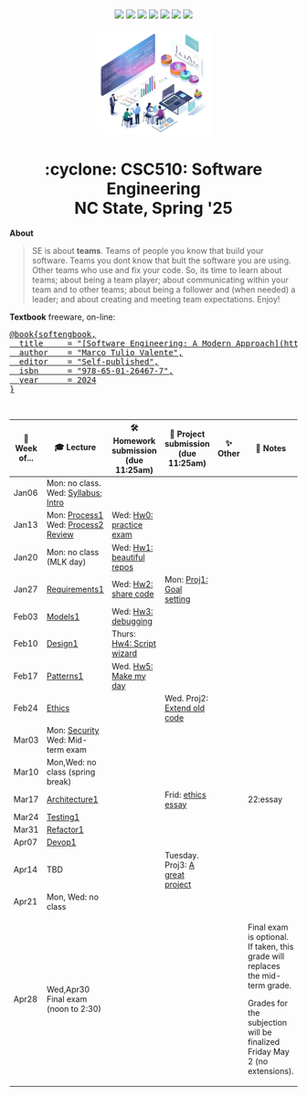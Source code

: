 <p><a name=top> </a>&nbsp;</p>
<p align=center>
    <a
    href="/README.md#top"><img
    src="https://img.shields.io/badge/Home-%23ff5733?style=for-the-badge&logo=home&logoColor=white"></a> <a
    href="/docs/syllabus.md#top"><img
    src="https://img.shields.io/badge/Syllabus-%230055ff?style=for-the-badge&logo=openai&logoColor=white"></a> <a
    href="https://docs.google.com/spreadsheets/d/1Jlx-BBsvVqmWhW1L9Fz6u18vPSjGXj1i/edit?usp=sharing&ouid=110996670184359055145&rtpof=true&sd=true"><img
    src="https://img.shields.io/badge/Groups-%23ffd700?style=for-the-badge&logo=users&logoColor=white"></a> <a
    href="https://moodle-courses2425.wolfware.ncsu.edu/course/view.php?id=7150"><img
    src="https://img.shields.io/badge/Moodle-%23dc143c?style=for-the-badge&logo=moodle&logoColor=white"></a> <a
    href="https://discord.gg/whDXzJGP"><img
    src="https://img.shields.io/badge/Discord-%23008080?style=for-the-badge&logo=discord&logoColor=white"></a> <a
    href="https://ncsu.hosted.panopto.com/Panopto/Pages/Sessions/List.aspx?folderID=958aa5e8-f99e-441f-a545-b26400dfe515"><img
    src="https://img.shields.io/badge/Videos-%23ffa500?style=for-the-badge&logo=youtube&logoColor=white"></a> <a
    href="/LICENSE.md"><img
    src="https://img.shields.io/badge/(c)%20Tim%20Menzies,%202025-%234b4b4b?style=for-the-badge&logoColor=white"></a>
    <br>&nbsp;<br>
    <img width=200 src="/img/banner2.png">
</p>
<h1 align="center">:cyclone:&nbsp;CSC510: Software Engineering<br>NC&nbsp;State, Spring&nbsp;'25</h1>
      

**About**
>  SE is about **teams**. Teams of people you know that build your software. Teams you dont know that bult the software you are using. Other teams who use and fix your code.  So, its time to learn about teams; about being a team player; about communicating within your team and to other teams;  about being a follower and (when needed) a leader; and about creating and meeting team expectations. Enjoy!

**Textbook** freeware, on-line:
<a href="https://softengbook.org">
<pre>
@book{softengbook,
  title     = "[Software Engineering: A Modern Approach](https://softengbook.org/)",
  author    = "Marco Tulio Valente",
  editor    = "Self-published",
  isbn      = "978-65-01-26467-7",
  year      = 2024
}
</pre></a>

<br clear=all>

<table>
  <thead>
    <tr>
      <th>📅  Week of...</th>
      <th>🎓 Lecture</th>
      <th>🛠️ Homework submission<br>(due 11:25am)</th>
      <th>📂 Project submission<br>(due 11:25am)</th>
      <th>✨ Other</th>
      <th>📝 Notes</th>
      <th>📊 Grade</th>
    </tr>
  </thead>
  <tbody>
    <tr>
      <td>Jan06</td>
      <td>Mon: no class.<br>Wed: <a href="/docs/syllabus.md">Syllabus</a>; <br><a href="/docs/intro.md">Intro<a></td>
      <td></td>
      <td></td>
      <td></td>
      <td></td>
      <td></td>
    </tr>
    <tr>
      <td>Jan13</td>
      <td>
           Mon: <a href="https://softengbook.org/chapter2">Process1</a><br>
           Wed: <a href="/docs/process2.md">Process2</a><br>
           <a href="/docs/mini-reviewJan17.md">Review</a>
           <!--- Wed: <a href="https://medium.com/inthepipeline/how-to-use-a-makefile-to-speed-up-your-dbt-project-workflow-fb36eb676910">Data-oriented coding</a ---->
      </td>
      <td>
           Wed: <a href="docs/hw0.md">Hw0: practice exam</a>
      </td>
      <td></td>
      <td></td>
      <td></td>
      <td>0 marks</td>
    </tr>
    <tr>
      <td>Jan20</td>
      <td>
           Mon: no class (MLK  day)<br>
      </td>
      <td>
           Wed: <a href="docs/hw1.md">Hw1: beautiful repos</a>
      </td>
      <td></td>
      <td></td>
      <td></td>
      <td>1:homework</td>
    </tr>
    <tr>
      <td>Jan27</td>
      <td>
      <a href="https://softengbook.org/chapter3">Requirements1</a>
      </td>
      <td>
           Wed: <a href="docs/hw02.md">Hw2: share code</a>
      </td>
      <td>
           Mon: <a href="docs/proj1.md">Proj1: Goal setting</a>
      </td>
      <td></td>
      <td></td>
      <td>1:homework<br>
          10:project</td>
    </tr>
    <tr>
      <td>Feb03</td>
      <td><a href="https://softengbook.org/chapter4">Models1</a></td>
      <td>
           Wed: <a href="docs/hw03.md">Hw3: debugging</a>
      </td>
      <td></td>
      <td></td>
      <td></td>
      <td>1:Homework</td>
    </tr>
    <tr>
      <td>Feb10</td>
      <td><a href="https://softengbook.org/chapter5">Design1</a></td>
      <td>
           Thurs: <a href="docs/hw04.md">Hw4: Script wizard</a>
      </td>
      <td></td>
      <td></td>
      <td></td>
      <td>1:homework</td>
    </tr>
    <tr>
      <td>Feb17</td>
        <td><a href="https://softengbook.org/chapter6">Patterns1</a></td>
      <td>Wed. <a href="docs/hw05.md">Hw5: Make my day</a></td>
      <td></td>
      <td></td>
      <td></td>
      <td>1:homework</td>
    </tr>
    <tr>
      <td>Feb24</td>
       <td><a href="/docs/ethics.md">Ethics</a></td>
      <td></td>
      <td>Wed. Proj2: <a href="docs/proj23.md">Extend old code</a></td>
      <td></td>
      <td></td>
      <td>15:project</td>
    </tr>
    <tr>
      <td>Mar03</td>
      <td>Mon: <a href="/docs/security.md">Security</a><br>
          Wed: Mid-term exam</td>
      <td></td>
      <td></td>
      <td></td>
      <td></td>
      <td>25:exam</td>
    </tr>
    <tr>
      <td>Mar10</td>
      <td>Mon,Wed: no class (spring break)</td>
      <td></td>
      <td></td>
      <td></td>
      <td></td>
      <td></td>
    </tr>
    <tr>
      <td>Mar17</td>        
       <td><a href="https://softengbook.org/chapter7">Architecture1</a></td>
      <td></td>
      <td>
         Frid: <a href="docs/essay.md">ethics essay</a>
      </td>
      <td></td>
      <td>22:essay</td>
    </tr>
    <tr>
      <td>Mar24</td>
        <td><a href="https://softengbook.org/chapter8">Testing1</a></td>
      <td></td>
      <td></td>
      <td></td>
      <td></td>
      <td></td>
    </tr>
    <tr>
      <td>Mar31</td>  
        <td><a href="https://softengbook.org/chapter9">Refactor1</a></td>
      <td></td>
      <td></td>
      <td></td>
      <td></td>
    </tr>
    <tr>
      <td>Apr07</td>
      <td><a href="https://softengbook.org/chapter10">Devop1</a></td>
      <td></td>
      <td></td>
      <td></td>
      <td></td>
      <td></td>
    </tr>
    <tr>
      <td>Apr14</td>
      <td>TBD</td>
      <td></td>
      <td>Tuesday. Proj3: <a href="docs/proj23.md">A great project</a></td>
      <td></td>
      <td></td>
      <td>23:project</td>
    </tr>
    <tr>
      <td>Apr21</td>
      <td>Mon, Wed: no class</td>
      <td></td>
      <td></td>
      <td></td>
      <td></td>
      <td></td>
    </tr>
    <tr>
      <td>Apr28</td>
      <td>
         Wed,Apr30 Final exam (noon to 2:30)
      </td>
      <td></td>
      <td></td>
      <td></td>
      <td><p>Final exam is optional. If taken, this  grade will replaces the mid-term grade.</p>
          <p>Grades for the subjection will be finalized  Friday May 2 (no extensions).</p></td>
      <td>25:exam</td>
    </tr>
  </tbody>
</table>
